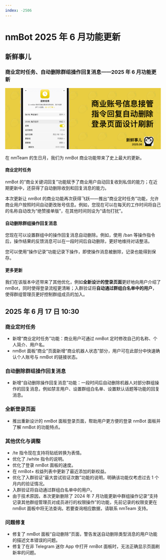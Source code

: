 ```yaml
---
index: -2506
---
```


# nmBot 2025 年 6 月功能更新

## 新鲜事儿

### 商业定时任务、自动删除群组操作回复消息——2025 年 6 月功能更新

![](../img/update-pictures/nmbot-2506.png)

在 nmTeam 的生日月，我们为 nmBot 商业功能带来了史上最大的更新。

#### 商业定时任务

nmBot 的“商业关键词回复”功能赋予了商业用户自动回复收到私信的能力；在近期更新中，还获得了自动删除收到和回复消息的能力。

本次更新让 nmBot 的商业功能再次获得飞跃——推出“商业定时任务”功能，允许商业用户按照时间自动更改账号信息。例如，您现在可以在每天的工作时间将自己的名称自动改为“绝赞接单版”，在其他时间则设为“请勿打扰”。

#### 自动删除群组操作回复消息

您现在可以设置群组中的操作回复消息自动删除。例如，使用 /ban 等操作指令后，操作结果的反馈消息可以在一段时间后自动删除，更好地维持对话整洁。

您可以使用“操作记录”功能记录下操作，即使操作消息被删除，记录也能得到保存。

#### 更多更新

我们在该版本中还带来了其他优化，例如**全新设计的登录页面**更好地向用户介绍了 nmBot，同时使得登录流程更清晰；入群验证将**自动通过群组白名单中的用户**，使得群组管理员更好控制群组成员的加入。

## 2025 年 6 月 17 日 10:30

### 商业定时任务

- 新增“商业定时任务”功能：商业用户可通过 nmBot 定时修改自己的名称、个人简介、用户名。
- nmBot 面板“商业”页面新增“商业机器人状态”部分，用户可在此部分中快速确认个人账号与 nmBot 的链接状态。

### <nmbot-intelligence-icon></nmbot-intelligence-icon> 自动删除群组操作回复消息

- 新增“自动删除操作回复消息”功能：一段时间后自动删除机器人对部分群组操作的回复消息，例如禁言用户、设置群组白名单、设置默认话题等功能的回复消息。

### 全新登录页面

- 推出重新设计的 nmBot 面板登录页面，帮助用户更方便的登录 nmBot 面板并了解 nmBot 的功能特点。

### 其他优化与调整

- /te 指令现在支持将贴纸转换为表情。
- 优化了 /white 指令的说明。
- 优化了登录 nmBot 面板的速度。
- 在 nmBot+ 权益列表中更新了最近添加的新权益。
- 优化了入群验证“最大尝试验证次数”功能的说明，明确该功能仅考虑过去 1 个月内的验证情况。
- 入群验证将自动通过群组白名单中的用户。
- 由于技术原因，本次更新删除了 2024 年 7 月功能更新中群组操作记录“支持记录其他群组管理员对成员进行的权限操作”的功能，先前记录的权限变更在 nmBot 面板中将无法查询。若要查询相应数据，请联系 nmTeam 支持。

### 问题修复

- 修复了 nmBot 面板“自动删除”页面，警告发送自动删除类型消息的用户功能的描述文本错误的问题。
- 修复了在非 Telegram 迷你 App 中打开 nmBot 面板时，无法正确显示页面刷新率的问题。
